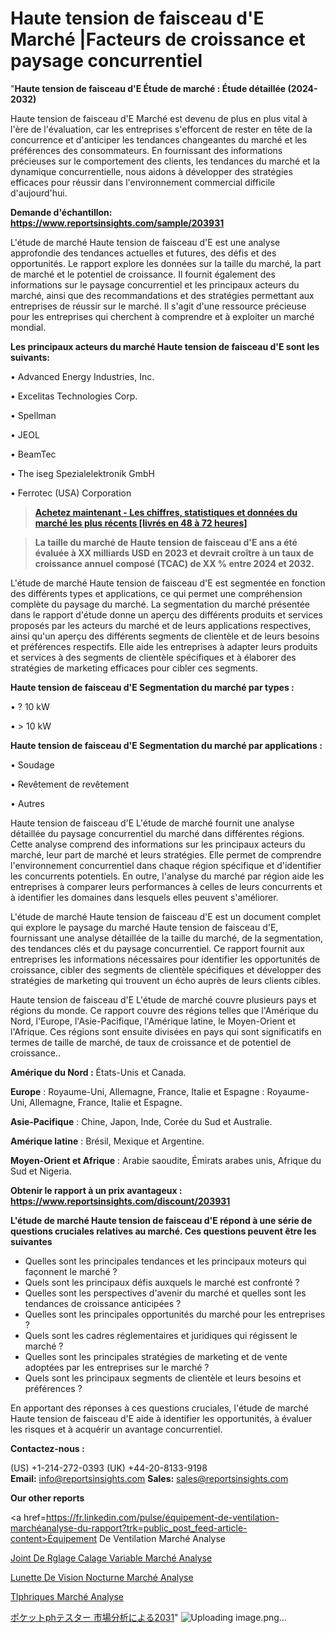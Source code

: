 # Haute tension de faisceau d'E Marché |Facteurs de croissance et paysage concurrentiel

"<strong>Haute tension de faisceau d'E Étude de marché : Étude détaillée (2024-2032)</strong>

Haute tension de faisceau d'E Marché est devenu de plus en plus vital à l'ère de l'évaluation, car les entreprises s'efforcent de rester en tête de la concurrence et d'anticiper les tendances changeantes du marché et les préférences des consommateurs. En fournissant des informations précieuses sur le comportement des clients, les tendances du marché et la dynamique concurrentielle, nous aidons à développer des stratégies efficaces pour réussir dans l'environnement commercial difficile d'aujourd'hui.

<strong>Demande d'échantillon: <a href=https://www.reportsinsights.com/sample/203931>https://www.reportsinsights.com/sample/203931</a></strong>

L'étude de marché Haute tension de faisceau d'E est une analyse approfondie des tendances actuelles et futures, des défis et des opportunités. Le rapport explore les données sur la taille du marché, la part de marché et le potentiel de croissance. Il fournit également des informations sur le paysage concurrentiel et les principaux acteurs du marché, ainsi que des recommandations et des stratégies permettant aux entreprises de réussir sur le marché. Il s'agit d'une ressource précieuse pour les entreprises qui cherchent à comprendre et à exploiter un marché mondial.

<strong>Les principaux acteurs du marché Haute tension de faisceau d'E sont les suivants:</strong>

• Advanced Energy Industries, Inc.

• Excelitas Technologies Corp.

• Spellman

• JEOL

• BeamTec

• The iseg Spezialelektronik GmbH

• Ferrotec (USA) Corporation
<blockquote><a href=https://www.reportsinsights.com/buynow/203931><span style=text-decoration: underline;><strong>Achetez maintenant - Les chiffres, statistiques et données du marché les plus récents [livrés en 48 à 72 heures]</strong></span></a></blockquote>
<blockquote><span style=text-decoration: underline;><strong>La taille du marché de Haute tension de faisceau d'E ans a été évaluée à XX milliards USD en 2023 et devrait croître à un taux de croissance annuel composé (TCAC) de XX % entre 2024 et 2032.</strong></span></blockquote>
L'étude de marché Haute tension de faisceau d'E est segmentée en fonction des différents types et applications, ce qui permet une compréhension complète du paysage du marché. La segmentation du marché présentée dans le rapport d'étude donne un aperçu des différents produits et services proposés par les acteurs du marché et de leurs applications respectives, ainsi qu'un aperçu des différents segments de clientèle et de leurs besoins et préférences respectifs. Elle aide les entreprises à adapter leurs produits et services à des segments de clientèle spécifiques et à élaborer des stratégies de marketing efficaces pour cibler ces segments.

<strong>Haute tension de faisceau d'E Segmentation du marché par types :</strong>

• ? 10 kW

• > 10 kW

<strong>Haute tension de faisceau d'E Segmentation du marché par applications :</strong>

• Soudage

• Revêtement de revêtement

• Autres

Haute tension de faisceau d'E L'étude de marché fournit une analyse détaillée du paysage concurrentiel du marché dans différentes régions. Cette analyse comprend des informations sur les principaux acteurs du marché, leur part de marché et leurs stratégies. Elle permet de comprendre l'environnement concurrentiel dans chaque région spécifique et d'identifier les concurrents potentiels. En outre, l'analyse du marché par région aide les entreprises à comparer leurs performances à celles de leurs concurrents et à identifier les domaines dans lesquels elles peuvent s'améliorer.

L'étude de marché Haute tension de faisceau d'E est un document complet qui explore le paysage du marché Haute tension de faisceau d'E, fournissant une analyse détaillée de la taille du marché, de la segmentation, des tendances clés et du paysage concurrentiel. Ce rapport fournit aux entreprises les informations nécessaires pour identifier les opportunités de croissance, cibler des segments de clientèle spécifiques et développer des stratégies de marketing qui trouvent un écho auprès de leurs clients cibles.

Haute tension de faisceau d'E L'étude de marché couvre plusieurs pays et régions du monde. Ce rapport couvre des régions telles que l'Amérique du Nord, l'Europe, l'Asie-Pacifique, l'Amérique latine, le Moyen-Orient et l'Afrique. Ces régions sont ensuite divisées en pays qui sont significatifs en termes de taille de marché, de taux de croissance et de potentiel de croissance..

<strong>Amérique du Nord :</strong> États-Unis et Canada.

<strong>Europe</strong> : Royaume-Uni, Allemagne, France, Italie et Espagne : Royaume-Uni, Allemagne, France, Italie et Espagne.

<strong>Asie-Pacifique</strong> : Chine, Japon, Inde, Corée du Sud et Australie.

<strong>Amérique latine</strong> : Brésil, Mexique et Argentine.

<strong>Moyen-Orient et Afrique</strong> : Arabie saoudite, Émirats arabes unis, Afrique du Sud et Nigeria.

<strong>Obtenir le rapport à un prix avantageux : <a href=https://www.reportsinsights.com/discount/203931>https://www.reportsinsights.com/discount/203931</a></strong>

<strong>L'étude de marché Haute tension de faisceau d'E répond à une série de questions cruciales relatives au marché. Ces questions peuvent être les suivantes</strong>
<ul>
  <li>Quelles sont les principales tendances et les principaux moteurs qui façonnent le marché ?</li>
  <li>Quels sont les principaux défis auxquels le marché est confronté ?</li>
  <li>Quelles sont les perspectives d'avenir du marché et quelles sont les tendances de croissance anticipées ?</li>
  <li>Quelles sont les principales opportunités du marché pour les entreprises ?</li>
  <li>Quels sont les cadres réglementaires et juridiques qui régissent le marché ?</li>
  <li>Quelles sont les principales stratégies de marketing et de vente adoptées par les entreprises sur le marché ?</li>
  <li>Quels sont les principaux segments de clientèle et leurs besoins et préférences ?</li>
</ul>
En apportant des réponses à ces questions cruciales, l'étude de marché Haute tension de faisceau d'E aide à identifier les opportunités, à évaluer les risques et à acquérir un avantage concurrentiel.

<strong>Contactez-nous :</strong>

(US) +1-214-272-0393
(UK) +44-20-8133-9198
<strong>Email:</strong> <a>info@reportsinsights.com</a>
<strong>Sales:</strong> <a>sales@reportsinsights.com</a>

<strong>Our other reports</strong>

<a href=https://fr.linkedin.com/pulse/équipement-de-ventilation-marchéanalyse-du-rapport?trk=public_post_feed-article-content>Équipement De Ventilation Marché Analyse</a>

<a href=https://www.linkedin.com/pulse/joint-de-r%C3%A9glage-calage-variable-march%C3%A9-rapport-qsuef/>Joint De Rglage Calage Variable Marché Analyse</a>

<a href=https://www.linkedin.com/pulse/lunette-de-vision-nocturne-march%C3%A9informations-mh15f/>Lunette De Vision Nocturne Marché Analyse</a>

<a href=https://www.linkedin.com/pulse/t%C3%A9l%C3%A9ph%C3%A9riques-march%C3%A9-rapport-2024-nouvelles-zo5fc/>Tlphriques Marché Analyse</a>

<a href=https://www.linkedin.com/pulse/ポケットphテスター-市場2028年までのcagrの予測-business-wisdom-research-24/>ポケットphテスター 市場分析による2031</a>"
![Uploading image.png…]()
